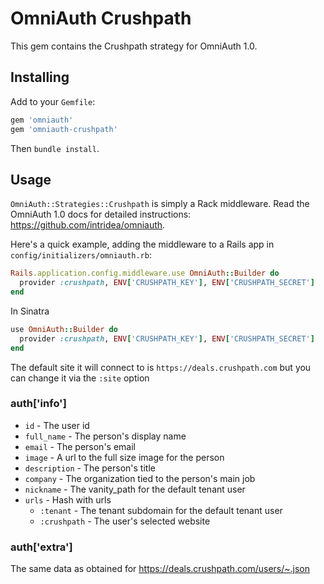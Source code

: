 # OmniAuth Crushpath

This gem contains the Crushpath strategy for OmniAuth 1.0.


## Installing

Add to your `Gemfile`:

```ruby
gem 'omniauth'
gem 'omniauth-crushpath'
```

Then `bundle install`.

## Usage

`OmniAuth::Strategies::Crushpath` is simply a Rack middleware.
Read the OmniAuth 1.0 docs for detailed instructions: https://github.com/intridea/omniauth.

Here's a quick example, adding the middleware to a Rails app in `config/initializers/omniauth.rb`:

```ruby
Rails.application.config.middleware.use OmniAuth::Builder do
  provider :crushpath, ENV['CRUSHPATH_KEY'], ENV['CRUSHPATH_SECRET']
end
```

In Sinatra

``` ruby
use OmniAuth::Builder do
  provider :crushpath, ENV['CRUSHPATH_KEY'], ENV['CRUSHPATH_SECRET']
end
```

The default site it will connect to is `https://deals.crushpath.com` but you can change it via the `:site` option

### auth['info']

* `id` - The user id
* `full_name` - The person's display name
* `email` - The person's email
* `image` - A url to the full size image for the person
* `description` - The person's title
* `company` - The organization tied to the person's main job
* `nickname` - The vanity_path for the default tenant user
* `urls`  - Hash with urls
  * `:tenant` - The tenant subdomain for the default tenant user
  * `:crushpath` - The user's selected website

### auth['extra']

The same data as obtained for https://deals.crushpath.com/users/~.json